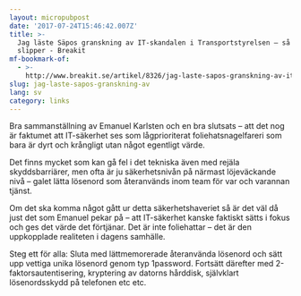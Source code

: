 ```yaml
---
layout: micropubpost
date: '2017-07-24T15:46:42.007Z'
title: >-
  Jag läste Säpos granskning av IT-skandalen i Transportstyrelsen – så du
  slipper - Breakit
mf-bookmark-of:
  - >-
    http://www.breakit.se/artikel/8326/jag-laste-sapos-granskning-av-it-skandalen-i-transportstyrelsen-sa-du-slipper
slug: jag-laste-sapos-granskning-av
lang: sv
category: links
---
```

Bra sammanställning av Emanuel Karlsten och en bra slutsats – att det nog är faktumet att IT-säkerhet ses som lågprioriterat foliehatsnagelfareri som bara är dyrt och krångligt utan något egentligt värde.

Det finns mycket som kan gå fel i det tekniska även med rejäla skyddsbarriärer, men ofta är ju säkerhetsnivån på närmast löjeväckande nivå – galet lätta lösenord som återanvänds inom team för var och varannan tjänst.

Om det ska komma något gått ur detta säkerhetshaveriet så är det väl då just det som Emanuel pekar på – att IT-säkerhet kanske faktiskt sätts i fokus och ges det värde det förtjänar. Det är inte foliehattar – det är den uppkopplade realiteten i dagens samhälle.

Steg ett för alla: Sluta med lättmemorerade återanvända lösenord och sätt upp vettiga unika lösenord genom typ 1password. Fortsätt därefter med 2-faktorsautentisering, kryptering av datorns hårddisk, självklart lösenordsskydd på telefonen etc etc.
